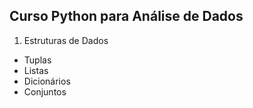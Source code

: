 ## Curso Python para Análise de Dados

1. Estruturas de Dados
  - Tuplas
  - Listas
  - Dicionários
  - Conjuntos
